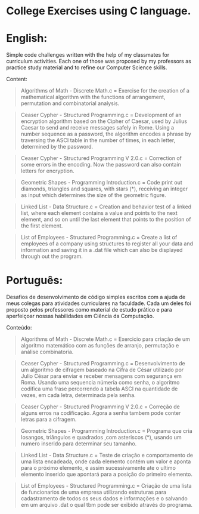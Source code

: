 # College Exercises using C language.
# English:
Simple code challenges written with the help of my classmates for curriculum activities. Each one of those was proposed by my professors as practice study material and to refine our Computer Science skills.

Content:
> Algorithms of Math - Discrete Math.c = Exercise for the creation of a mathematical algorithm with the functions of arrangement, permutation and combinatorial analysis.

> Ceaser Cypher - Structured Programming.c = Development of an encryption algorithm based on the Cipher of Caesar, used by Julius Caesar to send and receive messages safely in Rome. Using a number sequence as a password, the algorithm encodes a phrase by traversing the ASCI table in the number of times, in each letter, determined by the password.

> Ceaser Cypher - Structured Programming V 2.0.c = Correction of some errors in the encoding. Now the password can also contain letters for encryption.

> Geometric Shapes - Programming Introduction.c = Code print out diamonds, triangles and squares, with stars (*), receiving an integer as input which determines the size of the geometric figure.

> Linked List - Data Structure.c = Creation and behavior test of a linked list, where each element contains a value and points to the next element, and so on until the last element that points to the position of the first element.

> List of Employees - Structured Programming.c =  Create a list of employees of a company using structures to register all your data and information and saving it in a .dat file which can also be displayed through out the program.


# Português:
Desafios de desenvolvimento de código simples escritos com a ajuda de meus colegas para atividades curriculares na faculdade. Cada um deles foi proposto pelos professores como material de estudo prático e para aperfeiçoar nossas habilidades em Ciência da Computação.

Conteúdo:
> Algorithms of Math - Discrete Math.c = Exercicio para criação de um algoritmo matemático com as funções de arranjo, permutação e análise combinatoria.

> Ceaser Cypher - Structured Programming.c = Desenvolvimento de um algoritmo de cifragem baseado na Cifra de César utilizado por Julio César para enviar e receber mensagens com segurança em Roma. Usando uma sequencia númeria como senha, o algoritmo codifica uma frase percorrendo a tabela ASCI na quantidade de vezes, em cada letra, determinada pela senha.

> Ceaser Cypher - Structured Programming V 2.0.c = Correção de alguns erros na codificação. Agora a senha tambem pode conter letras para a cifragem.

> Geometric Shapes - Programming Introduction.c = Programa que cria losangos, triângulos e quadrados ,com asteriscos (*),  usando um numero inserido para determinar seu tamanho.

> Linked List - Data Structure.c = Teste de criação e comportamento de uma lista encadeada, onde cada elemento contém um valor e aponta para o próximo elemento, e assim sucessivamente ate o ultimo elemento inserido que apontará para a posição do primeiro elemento.

> List of Employees - Structured Programming.c = Criação de uma lista de funcionarios de uma empresa utilizando estruturas para cadastramento de todos os seus dados e informações e o salvando em um arquivo .dat o qual tbm pode ser exibido através do programa.
